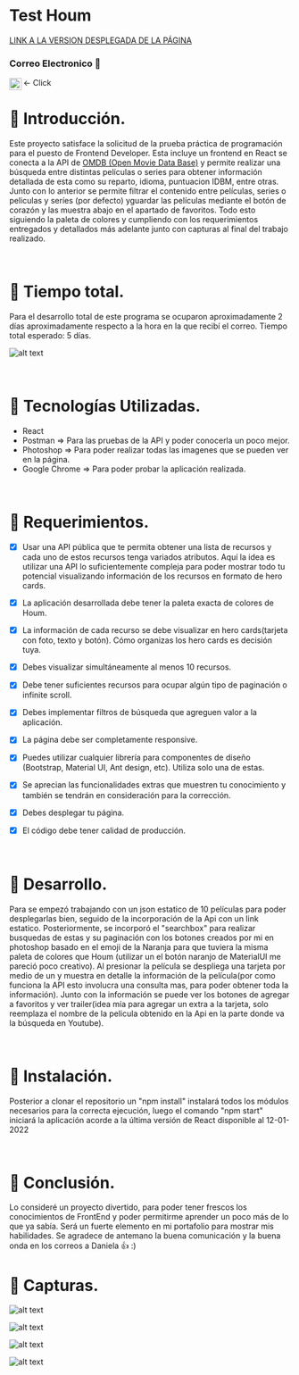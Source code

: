 # Test Houm


[LINK A LA VERSION DESPLEGADA DE LA PÁGINA](https://wonderful-shaw-5ec261.netlify.app/)


### Correo Electronico :leaves:
 <- Click [<img align="left" alt="rcuevaspantoja | Gmail" width="22px" src="https://cdn.jsdelivr.net/npm/simple-icons@3.5.0/icons/gmail.svg" />][Gmail]
<br />

# :bookmark_tabs: Introducción.

Este proyecto satisface la solicitud de la prueba práctica de programación para el puesto de Frontend Developer. Esta incluye un frontend en React se conecta a la API de [OMDB (Open Movie Data Base)](http://www.omdbapi.com/) y permite realizar una búsqueda entre distintas películas o series para obtener información detallada de esta como su reparto, idioma, puntuacion IDBM, entre otras.
Junto con lo anterior se permite filtrar el contenido entre películas, series o peliculas y seríes (por defecto) yguardar las películas mediante el botón de corazón y las muestra abajo en el apartado de favoritos. Todo esto siguiendo la paleta de colores y cumpliendo con los requerimientos entregados y detallados más adelante junto con capturas al final del trabajo realizado.

<br />

# :bookmark_tabs: Tiempo total.

Para el desarrollo total de este programa se ocuparon aproximadamente 2 días aproximadamente respecto a la hora en la que recibí el correo.
Tiempo total esperado: 5 días.

![alt text](https://github.com/rcuevaspantoja/testhoum/blob/main/src/imagenes/Capturas/captura_tiempoestimado.png?raw=true)

<br />

# :bookmark_tabs: Tecnologías Utilizadas.

 - React
 - Postman => Para las pruebas de la API y poder conocerla un poco mejor.
 - Photoshop => Para poder realizar todas las imagenes que se pueden ver en la página.
 - Google Chrome => Para poder probar la aplicación realizada.

<br />

# :bookmark_tabs: Requerimientos.

 - [x] Usar una API pública que te permita obtener una lista de recursos y cada uno de estos recursos tenga variados atributos. Aquí la idea es utilizar una API lo suficientemente compleja para poder mostrar todo tu potencial visualizando información de los recursos en formato de hero cards.
 - [x] La aplicación desarrollada debe tener la paleta exacta de colores de Houm.
 - [x] La información de cada recurso se debe visualizar en hero cards(tarjeta con foto, texto y botón). Cómo organizas los hero cards es decisión tuya.
 - [x] Debes visualizar simultáneamente al menos 10 recursos.
 - [x] Debe tener suficientes recursos para ocupar algún tipo de paginación o infinite scroll.
 - [x] Debes implementar filtros de búsqueda que agreguen valor a la aplicación.
 - [x] La página debe ser completamente responsive.
 - [x] Puedes utilizar cualquier librería para componentes de diseño (Bootstrap, Material UI, Ant design, etc). Utiliza solo una de estas.
 - [x] Se aprecian las funcionalidades extras que muestren tu conocimiento y también se tendrán en consideración para la corrección.
 - [x] Debes desplegar tu página.
 - [x] El código debe tener calidad de producción.
  

<br />


# :bookmark_tabs: Desarrollo.

Para se empezó trabajando con un json estatico de  10 películas para poder desplegarlas bien, seguido de la incorporación de la Api con un link estatico. Posteriormente, se incorporó el "searchbox" para realizar busquedas de estas y su paginación con los botones creados por mi en photoshop basado en el emoji de la Naranja para que tuviera la misma paleta de colores que Houm (utilizar un el botón naranjo de MaterialUI me pareció poco creativo). Al presionar la película se despliega una tarjeta por medio de un <Model/> y muestra en detalle la información de la película(por como funciona la API esto involucra una consulta mas, para poder obtener toda la información). Junto con la información se puede ver los botones de agregar a favoritos y ver trailer(idea mía para agregar un extra a la tarjeta, solo reemplaza el nombre de la pelicula obtenido en la Api en la parte donde va la búsqueda en Youtube).

<br />

# :bookmark_tabs: Instalación.

Posterior a clonar el repositorio un "npm install" instalará todos los módulos necesarios para la correcta ejecución, luego el comando "npm start" iniciará la aplicación acorde a la última versión de React disponible al 12-01-2022

<br />

# :bookmark_tabs: Conclusión.

Lo consideré un proyecto divertido, para poder tener frescos los conocimientos de FrontEnd y poder permitirme aprender un poco más de lo que ya sabía. Será un fuerte elemento en mi portafolio para mostrar mis habilidades. Se agradece de antemano la buena comunicación y la buena onda en los correos a Daniela 👍 :) 

# :bookmark_tabs: Capturas.

![alt text](https://github.com/rcuevaspantoja/testhoum/blob/main/src/imagenes/Capturas/captura_todo.png?raw=true)

![alt text](https://github.com/rcuevaspantoja/testhoum/blob/main/src/imagenes/Capturas/captura_todo2.png?raw=true)

![alt text](https://github.com/rcuevaspantoja/testhoum/blob/main/src/imagenes/Capturas/captura_todo3.png?raw=true)

![alt text](https://github.com/rcuevaspantoja/testhoum/blob/main/src/imagenes/Capturas/captura_peliculaSeleccionada.png?raw=true)

<br />


[Gmail]: mailto:rcuevaspantoja@gmail.com
